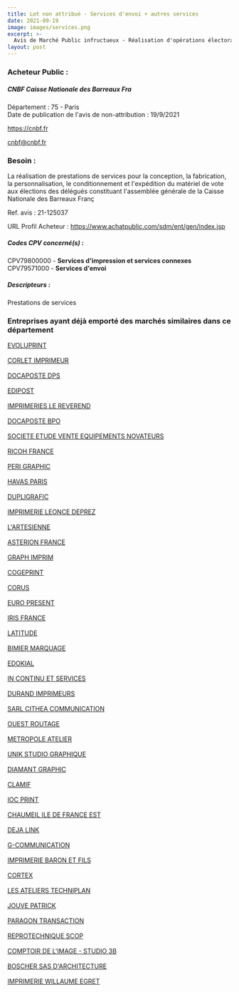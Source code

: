 ```yaml
---
title: Lot non attribué - Services d'envoi + autres services
date: 2021-09-19
image: images/services.png
excerpt: >-
  Avis de Marché Public infructueux - Réalisation d'opérations électorales
layout: post
---
```


### Acheteur Public :
##### CNBF Caisse Nationale des Barreaux Fra
Département : 75 - Paris<br/>
Date de publication de l'avis de non-attribution : 19/9/2021


https://cnbf.fr

cnbf@cnbf.fr


### Besoin :

La réalisation de prestations de services pour la conception, la fabrication, la personnalisation, le conditionnement et l'expédition du matériel de vote aux élections des délégués constituant l'assemblée générale de la Caisse Nationale des Barreaux Franç

Ref. avis : 21-125037

URL Profil Acheteur : https://www.achatpublic.com/sdm/ent/gen/index.jsp

##### Codes CPV concerné(s) :
CPV79800000 - **Services d'impression et services connexes** <br/>
CPV79571000 - **Services d'envoi** <br/>

##### Descripteurs :
Prestations de services <br/>

### Entreprises ayant déjà emporté des marchés similaires dans ce département
<a href="/entreprise-545/siren-310914478">EVOLUPRINT</a><br/><br/>
<a href="/entreprise-545/siren-312733033">CORLET IMPRIMEUR</a><br/><br/>
<a href="/entreprise-545/siren-314704057">DOCAPOSTE DPS</a><br/><br/>
<a href="/entreprise-545/siren-317037521">EDIPOST</a><br/><br/>
<a href="/entreprise-546/siren-319345997">IMPRIMERIES LE REVEREND</a><br/><br/>
<a href="/entreprise-546/siren-320217144">DOCAPOSTE BPO</a><br/><br/>
<a href="/entreprise-547/siren-327386868">SOCIETE ETUDE VENTE EQUIPEMENTS NOVATEURS</a><br/><br/>
<a href="/entreprise-548/siren-337621841">RICOH FRANCE</a><br/><br/>
<a href="/entreprise-549/siren-344987276">PERI GRAPHIC</a><br/><br/>
<a href="/entreprise-550/siren-349208447">HAVAS PARIS</a><br/><br/>
<a href="/entreprise-550/siren-352051064">DUPLIGRAFIC</a><br/><br/>
<a href="/entreprise-551/siren-354200438">IMPRIMERIE LEONCE DEPREZ</a><br/><br/>
<a href="/entreprise-551/siren-367200458">L'ARTESIENNE</a><br/><br/>
<a href="/entreprise-551/siren-379440670">ASTERION FRANCE</a><br/><br/>
<a href="/entreprise-551/siren-379451495">GRAPH IMPRIM</a><br/><br/>
<a href="/entreprise-552/siren-383757390">COGEPRINT</a><br/><br/>
<a href="/entreprise-553/siren-389326182">CORUS</a><br/><br/>
<a href="/entreprise-554/siren-392061925">EURO PRESENT</a><br/><br/>
<a href="/entreprise-554/siren-392588273">IRIS FRANCE</a><br/><br/>
<a href="/entreprise-554/siren-393150768">LATITUDE</a><br/><br/>
<a href="/entreprise-554/siren-394834303">BIMIER MARQUAGE</a><br/><br/>
<a href="/entreprise-554/siren-397775305">EDOKIAL</a><br/><br/>
<a href="/entreprise-556/siren-410494496">IN CONTINU ET SERVICES</a><br/><br/>
<a href="/entreprise-558/siren-421013525">DURAND IMPRIMEURS</a><br/><br/>
<a href="/entreprise-558/siren-422962233">SARL CITHEA COMMUNICATION</a><br/><br/>
<a href="/entreprise-561/siren-439132473">OUEST ROUTAGE</a><br/><br/>
<a href="/entreprise-562/siren-444130348">METROPOLE ATELIER</a><br/><br/>
<a href="/entreprise-563/siren-451533756">UNIK STUDIO GRAPHIQUE</a><br/><br/>
<a href="/entreprise-566/siren-490127339">DIAMANT GRAPHIC</a><br/><br/>
<a href="/entreprise-566/siren-493921688">CLAMIF</a><br/><br/>
<a href="/entreprise-567/siren-499796233">IOC PRINT</a><br/><br/>
<a href="/entreprise-570/siren-522566082">CHAUMEIL ILE DE FRANCE EST</a><br/><br/>
<a href="/entreprise-572/siren-534195342">DEJA LINK</a><br/><br/>
<a href="/entreprise-572/siren-538138009">G-COMMUNICATION</a><br/><br/>
<a href="/entreprise-572/siren-552110330">IMPRIMERIE BARON ET FILS</a><br/><br/>
<a href="/entreprise-572/siren-562030353">CORTEX</a><br/><br/>
<a href="/entreprise-573/siren-659804322">LES ATELIERS TECHNIPLAN</a><br/><br/>
<a href="/entreprise-574/siren-750462020">JOUVE PATRICK</a><br/><br/>
<a href="/entreprise-574/siren-775722218">PARAGON TRANSACTION</a><br/><br/>
<a href="/entreprise-576/siren-793683087">REPROTECHNIQUE SCOP</a><br/><br/>
<a href="/entreprise-576/siren-798483103">COMPTOIR DE L'IMAGE - STUDIO 3B</a><br/><br/>
<a href="/entreprise-578/siren-812313922">BOSCHER SAS D'ARCHITECTURE</a><br/><br/>
<a href="/entreprise-582/siren-958200610">IMPRIMERIE WILLAUME EGRET</a><br/><br/>
